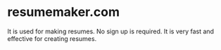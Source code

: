 # resumemaker.com
It is used for making resumes.
No sign up is required.
It is very fast and effective for creating resumes.
